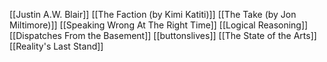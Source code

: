 [[Justin A.W. Blair]]
[[The Faction (by Kimi Katiti)]]
[[The Take (by Jon Miltimore)]]
[[Speaking Wrong At The Right Time]]
[[Logical Reasoning]]
[[Dispatches From the Basement]]
[[buttonslives]]
[[The State of the Arts]]
[[Reality's Last Stand]]